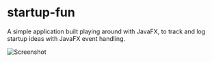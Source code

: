 # startup-fun
A simple application built playing around with JavaFX, to track and log startup ideas with JavaFX event handling.


![Screenshot](https://raw.github.com/RlundqvistJr/startup-fun/resources/application-scrnshot)
